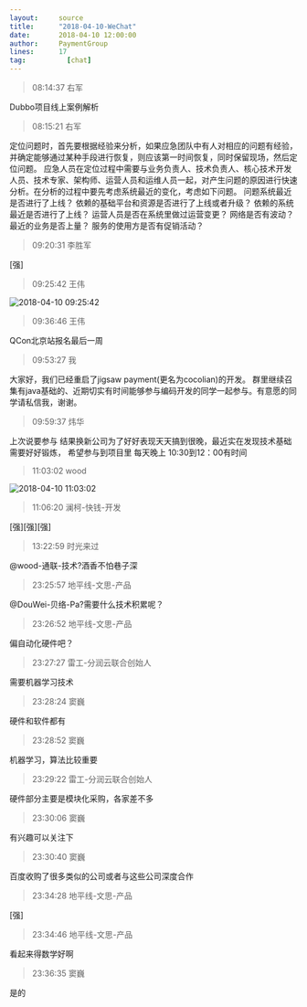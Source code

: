 ```yaml
---
layout:     source 
title:      "2018-04-10-WeChat"
date:       2018-04-10 12:00:00
author:     PaymentGroup
lines:      17 
tag:		  [chat]
---
```

> 08:14:37  右军  
   
Dubbo项目线上案例解析  
   
> 08:15:21  右军  
   
定位问题时，首先要根据经验来分析，如果应急团队中有人对相应的问题有经验，并确定能够通过某种手段进行恢复，则应该第一时间恢复，同时保留现场，然后定位问题。 应急人员在定位过程中需要与业务负责人、技术负责人、核心技术开发人员、技术专家、架构师、运营人员和运维人员一起，对产生问题的原因进行快速分析。在分析的过程中要先考虑系统最近的变化，考虑如下问题。 问题系统最近是否进行了上线？ 依赖的基础平台和资源是否进行了上线或者升级？ 依赖的系统最近是否进行了上线？ 运营人员是否在系统里做过运营变更？ 网络是否有波动？ 最近的业务是否上量？  服务的使用方是否有促销活动？  
   
> 09:20:31  李胜军  
   
[强]  
   
> 09:25:42  王伟  
   
![2018-04-10 09:25:42](http://static.cocolian.cn/img/201804/20180410_092542.png) 
   
> 09:36:46  王伟  
   
QCon北京站报名最后一周  
   
> 09:53:27  我  
   
大家好，我们已经重启了jigsaw payment(更名为cocolian)的开发。 群里继续召集有java基础的、近期切实有时间能够参与编码开发的同学一起参与。有意愿的同学请私信我，谢谢。   
   
> 09:59:37  炜华  
   
上次说要参与 结果换新公司为了好好表现天天搞到很晚，最近实在发现技术基础需要好好锻炼， 希望参与到项目里 每天晚上  10:30到12：00有时间  
   
> 11:03:02  wood  
   
![2018-04-10 11:03:02](http://static.cocolian.cn/img/201804/20180410_110302.png) 
   
> 11:06:20  澜柯-快钱-开发  
   
[强][强][强]  
   
> 13:22:59  时光来过  
   
@wood-通联-技术?酒香不怕巷子深  
   
> 23:25:57  地平线-文思-产品  
   
@DouWei-贝络-Pa?需要什么技术积累呢？  
   
> 23:26:52  地平线-文思-产品  
   
偏自动化硬件吧？  
   
> 23:27:27  雷工-分润云联合创始人  
   
需要机器学习技术  
   
> 23:28:24  窦巍  
   
硬件和软件都有  
   
> 23:28:52  窦巍  
   
机器学习，算法比较重要  
   
> 23:29:22  雷工-分润云联合创始人  
   
硬件部分主要是模块化采购，各家差不多  
   
> 23:30:06  窦巍  
   
有兴趣可以关注下  
   
> 23:30:40  窦巍  
   
百度收购了很多类似的公司或者与这些公司深度合作  
   
> 23:34:28  地平线-文思-产品  
   
[强]  
   
> 23:34:46  地平线-文思-产品  
   
看起来得数学好啊  
   
> 23:36:35  窦巍  
   
是的  
   
